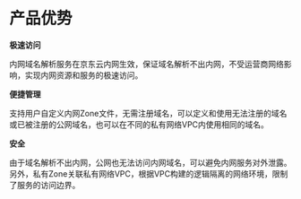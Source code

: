 # **产品优势**

  **极速访问**
  
  内网域名解析服务在京东云内网生效，保证域名解析不出内网，不受运营商网络影响，实现内网资源和服务的极速访问。

  **便捷管理**
  
  支持用户自定义内网Zone文件，无需注册域名，可以定义和使用无法注册的域名或已被注册的公网域名，也可以在不同的私有网络VPC内使用相同的域名。

  **安全**
  
  由于域名解析不出内网，公网也无法访问内网域名，可以避免内网服务对外泄露。另外，私有Zone关联私有网络VPC，根据VPC构建的逻辑隔离的网络环境，限制了服务的访问边界。
